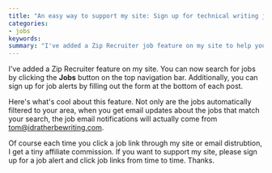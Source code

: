 ```yaml
---
title: "An easy way to support my site: Sign up for technical writing job alerts"
categories:
- jobs
keywords: 
summary: "I've added a Zip Recruiter job feature on my site to help you more easily find jobs in your area."
---
```


I've added a Zip Recruiter feature on my site. You can now search for jobs by clicking the **Jobs** button on the top navigation bar. Additionally, you can sign up for job alerts by filling out the form at the bottom of each post. 

Here's what's cool about this feature. Not only are the jobs automatically filtered to your area, when you get email updates about the jobs that match your search, the job email notifications will actually come from tom@idratherbewriting.com.

Of course each time you click a job link through my site or email distrubtion, I get a tiny affiliate commission. If you want to support my site, please sign up for a job alert and click job links from time to time. Thanks.
